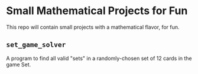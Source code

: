 # Small Mathematical Projects for Fun

This repo will contain small projects with a mathematical flavor, for fun.

## `set_game_solver`

A program to find all valid "sets" in a randomly-chosen set of 12 cards in the
game Set.
